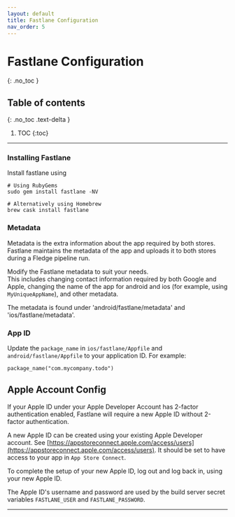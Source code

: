 ```yaml
---
layout: default
title: Fastlane Configuration
nav_order: 5
---
```


# Fastlane Configuration
{: .no_toc }

## Table of contents
{: .no_toc .text-delta }

1. TOC
{:toc}

---

### Installing Fastlane
Install fastlane using
```
# Using RubyGems
sudo gem install fastlane -NV

# Alternatively using Homebrew
brew cask install fastlane
```

### Metadata
Metadata is the extra information about the app required by both stores. Fastlane maintains the metadata of the app and uploads it to both stores during a Fledge pipeline run.

Modify the Fastlane metadata to suit your needs.  
This includes changing contact information required by both Google and Apple, changing the name of 
    the app for android and ios (for example, using `MyUniqueAppName`), and other metadata.

The metadata is found under 'android/fastlane/metadata' and 'ios/fastlane/metadata'.

### App ID
Update the `package_name` in `ios/fastlane/Appfile` and `android/fastlane/Appfile` to your 
application ID. For example:
```
package_name("com.mycompany.todo")
```

## Apple Account Config  

If your Apple ID under your Apple Developer Account has 2-factor authentication enabled, Fastlane will require a new Apple ID without 2-factor authentication. 

A new Apple ID can be created using your existing Apple Developer account. See [https://appstoreconnect.apple.com/access/users](https://appstoreconnect.apple.com/access/users). It should be set to have access to your app in `App Store Connect`. 

To complete the setup of your new Apple ID, log out and log back in, using your new Apple ID.

The Apple ID's username and password are used by the build server secret variables `FASTLANE_USER` and `FASTLANE_PASSWORD`.

---
